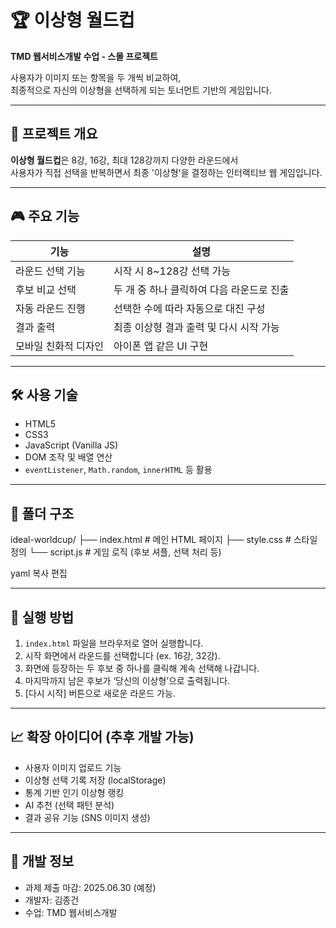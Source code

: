 # 🏆 이상형 월드컵

**TMD 웹서비스개발 수업 - 스몰 프로젝트**

사용자가 이미지 또는 항목을 두 개씩 비교하여,  
최종적으로 자신의 이상형을 선택하게 되는 토너먼트 기반의 게임입니다.

---

## 📌 프로젝트 개요

**이상형 월드컵**은 8강, 16강, 최대 128강까지 다양한 라운드에서  
사용자가 직접 선택을 반복하면서 최종 '이상형'을 결정하는 인터랙티브 웹 게임입니다.

---

## 🎮 주요 기능

| 기능               | 설명 |
|--------------------|------|
| 라운드 선택 기능   | 시작 시 8~128강 선택 가능  
| 후보 비교 선택     | 두 개 중 하나 클릭하여 다음 라운드로 진출  
| 자동 라운드 진행   | 선택한 수에 따라 자동으로 대진 구성  
| 결과 출력          | 최종 이상형 결과 출력 및 다시 시작 가능  
| 모바일 친화적 디자인 | 아이폰 앱 같은 UI 구현  

---

## 🛠 사용 기술

- HTML5
- CSS3
- JavaScript (Vanilla JS)
- DOM 조작 및 배열 연산
- `eventListener`, `Math.random`, `innerHTML` 등 활용

---

## 📂 폴더 구조

ideal-worldcup/
├── index.html # 메인 HTML 페이지
├── style.css # 스타일 정의
└── script.js # 게임 로직 (후보 셔플, 선택 처리 등)

yaml
복사
편집


---

## 🚀 실행 방법

1. `index.html` 파일을 브라우저로 열어 실행합니다.
2. 시작 화면에서 라운드를 선택합니다 (ex. 16강, 32강).
3. 화면에 등장하는 두 후보 중 하나를 클릭해 계속 선택해 나갑니다.
4. 마지막까지 남은 후보가 ‘당신의 이상형’으로 출력됩니다.
5. [다시 시작] 버튼으로 새로운 라운드 가능.

---

## 📈 확장 아이디어 (추후 개발 가능)

- 사용자 이미지 업로드 기능
- 이상형 선택 기록 저장 (localStorage)
- 통계 기반 인기 이상형 랭킹
- AI 추천 (선택 패턴 분석)
- 결과 공유 기능 (SNS 이미지 생성)

---

## 📅 개발 정보

- 과제 제출 마감: 2025.06.30 (예정)
- 개발자: 김종건
- 수업: TMD 웹서비스개발

